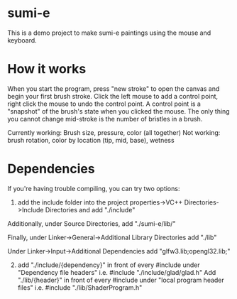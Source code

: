 # sumi-e

This is a demo project to make sumi-e paintings using the mouse and keyboard.

# How it works

When you start the program, press "new stroke" to open the canvas and begin your first brush stroke.
Click the left mouse to add a control point, right click the mouse to undo the control point. A control point
is a "snapshot" of the brush's state when you clicked the mouse. The only thing you cannot change mid-stroke
is the number of bristles in a brush.

Currently working: Brush size, pressure, color (all together)
Not working: brush rotation, color by location (tip, mid, base), wetness

# Dependencies

If you're having trouble compiling, you can try two options:

1. add the include folder into the project properties->VC++ Directories->Include Directories
and add "./include"

Additionally, under Source Directories, add "./sumi-e/lib/"

Finally, under Linker->General->Additional Library Directories add "./lib"

Under Linker->Input->Additional Dependencies add "glfw3.lib;opengl32.lib;"

2. add "./include/{dependency}" in front of every #include under "Dependency file headers" i.e. #include "./include/glad/glad.h"
Add "./lib/{header}" in front of every #include under "local program header files" i.e. #include "./lib/ShaderProgram.h"


